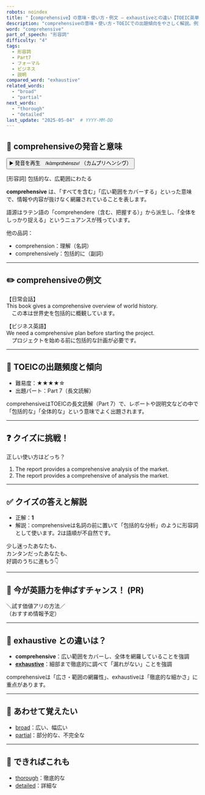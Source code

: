 ```yaml
---
robots: noindex
title: "【comprehensive】の意味・使い方・例文 ― exhaustiveとの違い【TOEIC英単語】"
description: "comprehensiveの意味・使い方・TOEICでの出題傾向をやさしく解説。例文・クイズ付きでexhaustiveとの違いもわかりやすく学べます。"
word: "comprehensive"
part_of_speech: "形容詞"
difficulty: "4"
tags:
  - 形容詞
  - Part7
  - フォーマル
  - ビジネス
  - 説明
compared_word: "exhaustive"
related_words:
  - "broad"
  - "partial"
next_words:
  - "thorough"
  - "detailed"
last_update: "2025-05-04"  # YYYY-MM-DD
---
```


## 🔰 comprehensiveの発音と意味

<button class="play-audio" onclick="playTTS('comprehensive')">
  <span class="play-audio-main">
    ▶️ 発音を再生　/kὰmprɪhénsɪv/
  </span>
  <span class="play-audio-sub">
    （カムプリヘンシヴ）
  </span>
</button>

[形容詞] 包括的な、広範囲にわたる

**comprehensive** は、「すべてを含む」「広い範囲をカバーする」といった意味で、情報や内容が抜けなく網羅されていることを表します。

語源はラテン語の「comprehendere（含む、把握する）」から派生し、「全体をしっかり捉える」というニュアンスが残っています。

他の品詞：  
- comprehension：理解（名詞）
- comprehensively：包括的に（副詞）

---

## ✏️ comprehensiveの例文

【日常会話】  
This book gives a comprehensive overview of world history.  
　この本は世界史を包括的に概観しています。

【ビジネス英語】  
We need a comprehensive plan before starting the project.  
　プロジェクトを始める前に包括的な計画が必要です。

---

## 🎯 TOEICの出題頻度と傾向

- 難易度：★★★★☆
- 出題パート：Part 7（長文読解）

comprehensiveはTOEICの長文読解（Part 7）で、レポートや説明文などの中で「包括的な」「全体的な」という意味でよく出題されます。

---

## ❓ クイズに挑戦！

正しい使い方はどっち？

1. The report provides a comprehensive analysis of the market.  
2. The report provides a comprehensive of analysis the market.

---

## ✅ クイズの答えと解説

- 正解：**1**
- 解説：comprehensiveは名詞の前に置いて「包括的な分析」のように形容詞として使います。2は語順が不自然です。

少し迷ったあなたも、  
カンタンだったあなたも、  
好調のうちに進もう👇️

---

## 🚀 今が英語力を伸ばすチャンス！ (PR)

<div class="info-center">
＼試す価値アリの方法／<br>  
（おすすめ情報予定）
</div>

---

## 🤔  exhaustive との違いは？

- **comprehensive**：広い範囲をカバーし、全体を網羅していることを強調
- **[exhaustive](/exhaustive)**：細部まで徹底的に調べて「漏れがない」ことを強調

comprehensiveは「広さ・範囲の網羅性」、exhaustiveは「徹底的な細かさ」に重点があります。

---

## 🧩 あわせて覚えたい

- [broad](/broad)：広い、幅広い
- [partial](/partial)：部分的な、不完全な

---

## 📖 できればこれも

- [thorough](/thorough)：徹底的な
- [detailed](/detailed)：詳細な

<!-- cvid: aid30_bid19 -->
